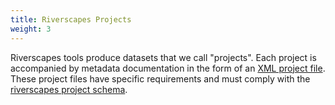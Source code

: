 ```yaml
---
title: Riverscapes Projects
weight: 3
---
```


Riverscapes tools produce datasets that we call "projects". Each project is accompanied by metadata documentation in the form of an [XML project file](). These project files have specific requirements and must comply with the [riverscapes project schema]().